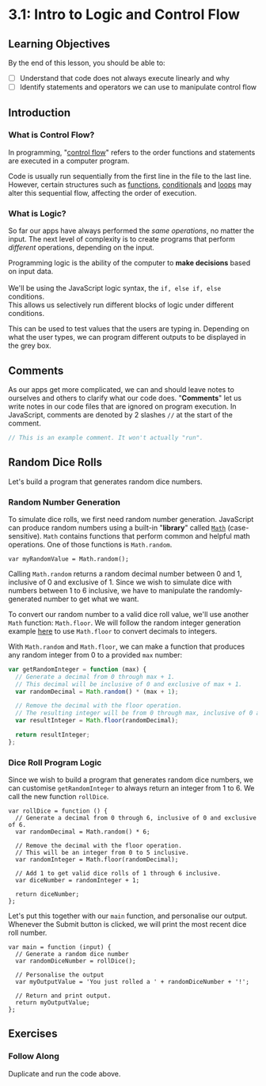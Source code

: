 # 3.1: Intro to Logic and Control Flow

## Learning Objectives

By the end of this lesson, you should be able to:

* [ ] Understand that code does not always execute linearly and why
* [ ] Identify statements and operators we can use to manipulate control flow

## Introduction

### What is Control Flow?

In programming, "[control flow](https://en.wikipedia.org/wiki/Control\_flow)" refers to the order functions and statements are executed in a computer program.

Code is usually run sequentially from the first line in the file to the last line. However, certain structures such as [functions](../../2-structuring-and-debugging-code/2.2-functions.md), [conditionals](../3.2-conditionals/) and [loops](../3.4-loops.md) may alter this sequential flow, affecting the order of execution.

### What is Logic?

So far our apps have always performed the _same operations_, no matter the input. The next level of complexity is to create programs that perform _different_ operations, depending on the input.

Programming logic is the ability of the computer to **make decisions** based on input data. \
\
We'll be using the JavaScript logic syntax, the `if, else if, else` conditions. \
This allows us selectively run different blocks of logic under different conditions.

This can be used to test values that the users are typing in. Depending on what the user types, we can program different outputs to be displayed in the grey box.

## Comments

As our apps get more complicated, we can and should leave notes to ourselves and others to clarify what our code does. "**Comments**" let us write notes in our code files that are ignored on program execution. In JavaScript, comments are denoted by 2 slashes `//` at the start of the comment.&#x20;

```javascript
// This is an example comment. It won't actually "run".
```

## Random Dice Rolls

Let's build a program that generates random dice numbers.

### Random Number Generation

To simulate dice rolls, we first need random number generation. JavaScript can produce random numbers using a built-in "**library**" called [`Math`](https://developer.mozilla.org/en-US/docs/Web/JavaScript/Reference/Global\_Objects/Math) (case-sensitive). `Math` contains functions that perform common and helpful math operations. One of those functions is `Math.random`.

```
var myRandomValue = Math.random();
```

Calling `Math.random` returns a random decimal number between 0 and 1, inclusive of 0 and exclusive of 1. Since we wish to simulate dice with numbers between 1 to 6 inclusive, we have to manipulate the randomly-generated number to get what we want.

To convert our random number to a valid dice roll value, we'll use another `Math` function: `Math.floor`. We will follow the random integer generation example [here](https://developer.mozilla.org/en-US/docs/Web/JavaScript/Reference/Global\_Objects/Math/random) to use `Math.floor` to convert decimals to integers.

With `Math.random` and `Math.floor`, we can make a function that produces any random integer from 0 to a provided `max` number:

```javascript
var getRandomInteger = function (max) {
  // Generate a decimal from 0 through max + 1.
  // This decimal will be inclusive of 0 and exclusive of max + 1.
  var randomDecimal = Math.random() * (max + 1);

  // Remove the decimal with the floor operation.
  // The resulting integer will be from 0 through max, inclusive of 0 and max.
  var resultInteger = Math.floor(randomDecimal);

  return resultInteger;
};
```

### Dice Roll Program Logic

Since we wish to build a program that generates random dice numbers, we can customise `getRandomInteger` to always return an integer from 1 to 6. We call the new function `rollDice`.

```
var rollDice = function () {
  // Generate a decimal from 0 through 6, inclusive of 0 and exclusive of 6.
  var randomDecimal = Math.random() * 6;

  // Remove the decimal with the floor operation.
  // This will be an integer from 0 to 5 inclusive.
  var randomInteger = Math.floor(randomDecimal);

  // Add 1 to get valid dice rolls of 1 through 6 inclusive.
  var diceNumber = randomInteger + 1;

  return diceNumber;
};
```

Let's put this together with our `main` function, and personalise our output. Whenever the Submit button is clicked, we will print the most recent dice roll number.

```
var main = function (input) {
  // Generate a random dice number
  var randomDiceNumber = rollDice();

  // Personalise the output
  var myOutputValue = 'You just rolled a ' + randomDiceNumber + '!';

  // Return and print output.
  return myOutputValue;
};
```

## Exercises

### **Follow Along**

Duplicate and run the code above.

